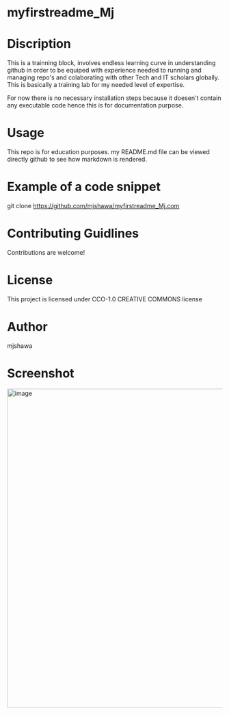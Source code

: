 # myfirstreadme_Mj

# Discription
This is a trainning block, involves endless learning curve in understanding github in order to be equiped with experience needed to running and managing repo's and colaborating with other Tech and IT scholars globally. This is basically a training lab for my needed level of expertise.

For now there is no necessary installation steps because it doesen't contain any executable code hence this is for documentation purpose.

# Usage 
This repo is for education purposes.
my README.md file can be viewed directly github to see how markdown is rendered.

# Example of a code snippet
git clone https://github.com/mjshawa/myfirstreadme_Mj.com

# Contributing Guidlines
Contributions are welcome!

# License
This project is licensed under CCO-1.0 CREATIVE COMMONS license 

# Author 
mjshawa


# Screenshot



<img width="1332" height="745" alt="image" src="https://github.com/user-attachments/assets/bee4d4d7-5145-43d4-be0e-2751c0d825dc" />




